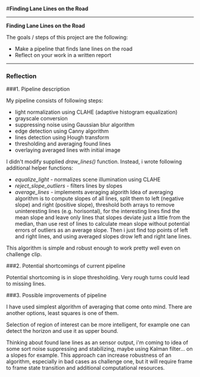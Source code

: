 #**Finding Lane Lines on the Road** 

---

**Finding Lane Lines on the Road**

The goals / steps of this project are the following:
* Make a pipeline that finds lane lines on the road
* Reflect on your work in a written report


[//]: # (Image References)

[image1]: ./examples/grayscale.jpg "Grayscale"

---

### Reflection

###1. Pipeline description

My pipeline consists of following steps: 
* light normalization using CLAHE (adaptive histogram equalization)
* grayscale conversion
* suppressing noise using Gaussian blur algorithm 
* edge detection using Canny algorithm   
* lines detection using Hough transform
* thresholding and averaging found lines
* overlaying averaged lines with initial image

I didn't modify supplied _draw\_lines()_ function. Instead, i wrote following additional helper functions:
* _equalize\_light_ - normalizes scene illumination using CLAHE
* _reject\_slope\_outliers_ - filters lines by slopes
* _average\_lines_ - implements averaging algorith
Idea of averaging algorithm is to compute slopes of all lines, split them to left (negative slope) and right (positive slope), threshold both arrays to remove uninteresting lines (e.g. horisontal), for the interesting lines find the mean slope and leave only lines that slopes deviate just a little from the median, than use rest of lines to calculate mean slope without potential errors of outliers as an average slope. Then i just find top points of left and right lines, and using averaged slopes drow left and right lane lines.

This algorithm is simple and robust enough to work pretty well even on challenge clip.

###2. Potential shortcomings of current pipeline

Potential shortcoming is in slope thresholding. Very rough turns could lead to missing lines.  

###3. Possible improvements of pipeline

I have used simplest algorithm of averaging that come onto mind. There are another options, least squares is one of them.

Selection of region of interest can be more intelligent, for example one can detect the horizon and use it as upper bound.

Thinking about found lane lines as an sensor output, i'm coming to idea of some sort noise suppressing and stabilizing, maybe using Kalman filter... on a slopes for example. This approach can increase robustness of an algorithm, especially in bad cases as challenge one, but it will require frame to frame state transition and additional computational resources.